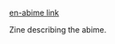 [en-abime link](https://www.en-abime.com/_files/ugd/7f1f6c_8282bd6eeee148198f5ae34cea6aba6b.pdf)

Zine describing the abime.